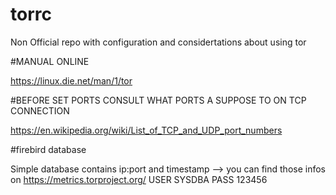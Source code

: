 # torrc
Non Official repo with configuration and considertations about using tor 

#MANUAL ONLINE

https://linux.die.net/man/1/tor

#BEFORE SET PORTS CONSULT WHAT PORTS A SUPPOSE TO ON TCP CONNECTION 

https://en.wikipedia.org/wiki/List_of_TCP_and_UDP_port_numbers

#firebird database

 Simple database contains ip:port and timestamp --> you can find those infos on https://metrics.torproject.org/ 
 USER SYSDBA PASS 123456
